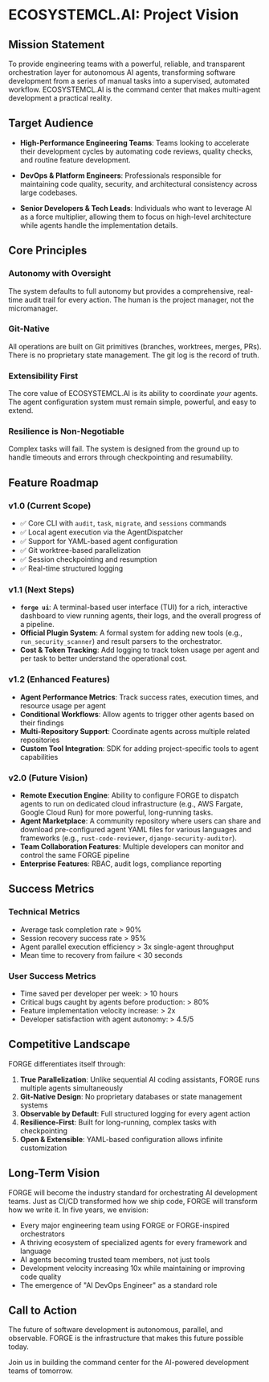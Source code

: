 # ECOSYSTEMCL.AI: Project Vision

## Mission Statement

To provide engineering teams with a powerful, reliable, and transparent orchestration layer for autonomous AI agents, transforming software development from a series of manual tasks into a supervised, automated workflow. ECOSYSTEMCL.AI is the command center that makes multi-agent development a practical reality.

## Target Audience

- **High-Performance Engineering Teams**: Teams looking to accelerate their development cycles by automating code reviews, quality checks, and routine feature development.

- **DevOps & Platform Engineers**: Professionals responsible for maintaining code quality, security, and architectural consistency across large codebases.

- **Senior Developers & Tech Leads**: Individuals who want to leverage AI as a force multiplier, allowing them to focus on high-level architecture while agents handle the implementation details.

## Core Principles

### Autonomy with Oversight
The system defaults to full autonomy but provides a comprehensive, real-time audit trail for every action. The human is the project manager, not the micromanager.

### Git-Native
All operations are built on Git primitives (branches, worktrees, merges, PRs). There is no proprietary state management. The git log is the record of truth.

### Extensibility First
The core value of ECOSYSTEMCL.AI is its ability to coordinate *your* agents. The agent configuration system must remain simple, powerful, and easy to extend.

### Resilience is Non-Negotiable
Complex tasks will fail. The system is designed from the ground up to handle timeouts and errors through checkpointing and resumability.

## Feature Roadmap

### v1.0 (Current Scope)
- ✅ Core CLI with `audit`, `task`, `migrate`, and `sessions` commands
- ✅ Local agent execution via the AgentDispatcher
- ✅ Support for YAML-based agent configuration
- ✅ Git worktree-based parallelization
- ✅ Session checkpointing and resumption
- ✅ Real-time structured logging

### v1.1 (Next Steps)
- **`forge ui`**: A terminal-based user interface (TUI) for a rich, interactive dashboard to view running agents, their logs, and the overall progress of a pipeline.
- **Official Plugin System**: A formal system for adding new tools (e.g., `run_security_scanner`) and result parsers to the orchestrator.
- **Cost & Token Tracking**: Add logging to track token usage per agent and per task to better understand the operational cost.

### v1.2 (Enhanced Features)
- **Agent Performance Metrics**: Track success rates, execution times, and resource usage per agent
- **Conditional Workflows**: Allow agents to trigger other agents based on their findings
- **Multi-Repository Support**: Coordinate agents across multiple related repositories
- **Custom Tool Integration**: SDK for adding project-specific tools to agent capabilities

### v2.0 (Future Vision)
- **Remote Execution Engine**: Ability to configure FORGE to dispatch agents to run on dedicated cloud infrastructure (e.g., AWS Fargate, Google Cloud Run) for more powerful, long-running tasks.
- **Agent Marketplace**: A community repository where users can share and download pre-configured agent YAML files for various languages and frameworks (e.g., `rust-code-reviewer`, `django-security-auditor`).
- **Team Collaboration Features**: Multiple developers can monitor and control the same FORGE pipeline
- **Enterprise Features**: RBAC, audit logs, compliance reporting

## Success Metrics

### Technical Metrics
- Average task completion rate > 90%
- Session recovery success rate > 95%
- Agent parallel execution efficiency > 3x single-agent throughput
- Mean time to recovery from failure < 30 seconds

### User Success Metrics
- Time saved per developer per week: > 10 hours
- Critical bugs caught by agents before production: > 80%
- Feature implementation velocity increase: > 2x
- Developer satisfaction with agent autonomy: > 4.5/5

## Competitive Landscape

FORGE differentiates itself through:
1. **True Parallelization**: Unlike sequential AI coding assistants, FORGE runs multiple agents simultaneously
2. **Git-Native Design**: No proprietary databases or state management systems
3. **Observable by Default**: Full structured logging for every agent action
4. **Resilience-First**: Built for long-running, complex tasks with checkpointing
5. **Open & Extensible**: YAML-based configuration allows infinite customization

## Long-Term Vision

FORGE will become the industry standard for orchestrating AI development teams. Just as CI/CD transformed how we ship code, FORGE will transform how we write it. In five years, we envision:

- Every major engineering team using FORGE or FORGE-inspired orchestrators
- A thriving ecosystem of specialized agents for every framework and language
- AI agents becoming trusted team members, not just tools
- Development velocity increasing 10x while maintaining or improving code quality
- The emergence of "AI DevOps Engineer" as a standard role

## Call to Action

The future of software development is autonomous, parallel, and observable. FORGE is the infrastructure that makes this future possible today.

Join us in building the command center for the AI-powered development teams of tomorrow.
